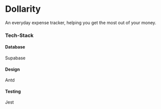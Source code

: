 # Dollarity
An everyday expense tracker, helping you get the most out of your money.

### Tech-Stack
#### Database
Supabase
#### Design
Antd
#### Testing
Jest
